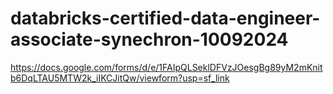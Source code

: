 # databricks-certified-data-engineer-associate-synechron-10092024



https://docs.google.com/forms/d/e/1FAIpQLSeklDFVzJOesgBg89yM2mKnitb6DqLTAU5MTW2k_iIKCJitQw/viewform?usp=sf_link